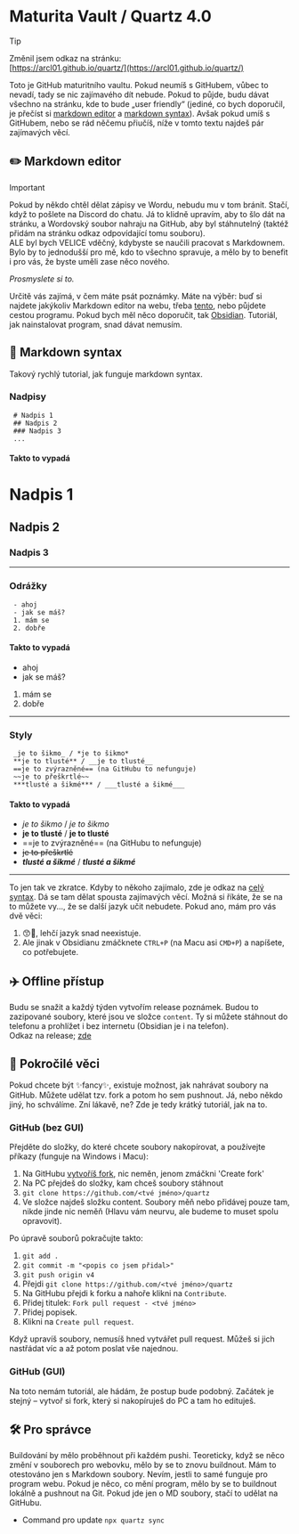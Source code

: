 # Maturita Vault / Quartz 4.0

> [!TIP]
> Změnil jsem odkaz na stránku:  
> [https://arcl01.github.io/quartz/](https://arcl01.github.io/quartz/)

Toto je GitHub maturitního vaultu. Pokud neumíš s GitHubem, vůbec to nevadí, tady se nic zajímavého dít nebude. Pokud to půjde, budu dávat všechno na stránku, kde to bude „user friendly“ (jediné, co bych doporučil, je přečíst si [markdown editor](#%EF%B8%8F-markdown-editor) a [markdown syntax](#-markdown-syntax)). Avšak pokud umíš s GitHubem, nebo se rád něčemu přiučíš, níže v tomto textu najdeš pár zajímavých věcí.

## ✏️ Markdown editor
> [!IMPORTANT]
> Pokud by někdo chtěl dělat zápisy ve Wordu, nebudu mu v tom bránit. Stačí, když to pošlete na Discord do chatu. Já to klidně upravím, aby to šlo dát na stránku, a Wordovský soubor nahraju na GitHub, aby byl stáhnutelný (taktéž přidám na stránku odkaz odpovídající tomu souboru).  
> ALE byl bych VELICE vděčný, kdybyste se naučili pracovat s Markdownem. Bylo by to jednodušší pro mě, kdo to všechno spravuje, a mělo by to benefit i pro vás, že byste uměli zase něco nového.
>
> _Prosmyslete si to._

Určitě vás zajímá, v čem máte psát poznámky. Máte na výběr: buď si najdete jakýkoliv Markdown editor na webu, třeba [tento](https://stackedit.io/), nebo půjdete cestou programu. Pokud bych měl něco doporučit, tak [Obsidian](https://obsidian.md/download). Tutoriál, jak nainstalovat program, snad dávat nemusím.

## 📜 Markdown syntax
Takový rychlý tutorial, jak funguje markdown syntax.
### Nadpisy
```
 # Nadpis 1
 ## Nadpis 2
 ### Nadpis 3
 ...
```
#### Takto to vypadá
 # Nadpis 1
 ## Nadpis 2
 ### Nadpis 3
 ---
### Odrážky
```
 - ahoj
 - jak se máš?
 1. mám se
 2. dobře
```
#### Takto to vypadá
 - ahoj
 - jak se máš?
 1. mám se
 2. dobře
---
### Styly
```
 _je to šikmo_ / *je to šikmo*
 **je to tlusté** / __je to tlusté__
 ==je to zvýrazněné== (na GitHubu to nefunguje)
 ~~je to přeškrtlé~~
 ***tlusté a šikmé*** / ___tlusté a šikmé___
```
#### Takto to vypadá
- _je to šikmo_ / *je to šikmo*
- **je to tlusté** / __je to tlusté__
- ==je to zvýrazněné== (na GitHubu to nefunguje)
- ~~je to přeškrtlé~~
- ***tlusté a šikmé*** / ___tlusté a šikmé___

---

To jen tak ve zkratce. Kdyby to někoho zajímalo, zde je odkaz na [celý syntax](https://help.obsidian.md/Editing+and+formatting/Basic+formatting+syntax). Dá se tam dělat spousta zajímavých věcí. Možná si říkáte, že se na to můžete vy..., že se další jazyk učit nebudete. Pokud ano, mám pro vás dvě věci:  
1. 😙🖕, lehčí jazyk snad neexistuje.  
2. Ale jinak v Obsidianu zmáčknete `CTRL+P` (na Macu asi `CMD+P`) a napíšete, co potřebujete.

## ✈️ Offline přístup
Budu se snažit a každý týden vytvořím release poznámek. Budou to zazipované soubory, které jsou ve složce `content`. Ty si můžete stáhnout do telefonu a prohlížet i bez internetu (Obsidian je i na telefon).  
Odkaz na release; [zde](https://github.com/ARCL01/quartz/releases)

## 🧪 Pokročilé věci
Pokud chcete být ✨fancy✨, existuje možnost, jak nahrávat soubory na GitHub. Můžete udělat tzv. fork a potom ho sem pushnout. Já, nebo někdo jiný, ho schválíme. Zní lákavě, ne? Zde je tedy krátký tutoriál, jak na to.

### GitHub (bez GUI)
Přejděte do složky, do které chcete soubory nakopírovat, a používejte příkazy (funguje na Windows i Macu):
1. Na GitHubu [vytvoříš fork](https://github.com/ARCL01/quartz/fork), nic neměn, jenom zmáčkni 'Create fork'
2. Na PC přejdeš do složky, kam chceš soubory stáhnout
3. ```git clone https://github.com/<tvé jméno>/quartz```
4. Ve složce najdeš složku content. Soubory měň nebo přidávej pouze tam, nikde jinde nic neměň (Hlavu vám neurvu, ale budeme to muset spolu opravovit).

Po úpravě souborů pokračujte takto:
1. ```git add .```
2. ```git commit -m "<popis co jsem přidal>"```
3. ```git push origin v4```
4. Přejdi ```git clone https://github.com/<tvé jméno>/quartz```
5. Na GitHubu přejdi k forku a nahoře klikni na ```Contribute```.
6. Přidej titulek: ```Fork pull request - <tvé jméno>```
7. Přidej popisek.
8. Klikni na ```Create pull request```.

Když upravíš soubory, nemusíš hned vytvářet pull request. Můžeš si jich nastřádat víc a až potom poslat vše najednou.

### GitHub (GUI)
Na toto nemám tutoriál, ale hádám, že postup bude podobný. Začátek je stejný – vytvoř si fork, který si nakopíruješ do PC a tam ho edituješ.

## 🛠️ Pro správce
Buildování by mělo proběhnout při každém pushi. Teoreticky, když se něco změní v souborech pro webovku, mělo by se to znovu buildnout. Mám to otestováno jen s Markdown soubory. Nevím, jestli to samé funguje pro program webu. Pokud je něco, co mění program, mělo by se to buildnout lokálně a pushnout na Git. Pokud jde jen o MD soubory, stačí to udělat na GitHubu.
- Command pro update `npx quartz sync`
